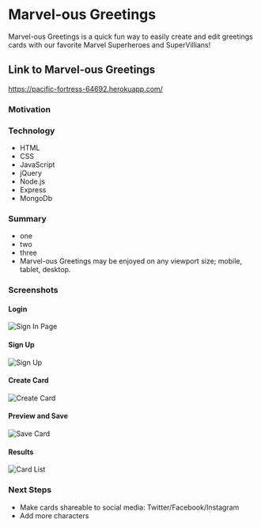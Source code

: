 # Marvel-ous Greetings

Marvel-ous Greetings is a quick fun way to easily create and edit greetings 
cards with our favorite Marvel Superheroes and SuperVillians!

## Link to Marvel-ous Greetings
https://pacific-fortress-64692.herokuapp.com/

### Motivation


### Technology
- HTML
- CSS
- JavaScript
- jQuery
- Node.js
- Express
- MongoDb


### Summary
- one
- two 
- three
- Marvel-ous Greetings may be enjoyed on any viewport size; mobile, tablet, desktop.

### Screenshots

#### Login
![Sign In Page ](/images/Login.png "Sign In with Credentials")

#### Sign Up
![Sign Up](/images/SignUp.png "Sign Up for an Account")

#### Create Card
![Create Card](/images/CreateCard.png "Create Your Greeting")

#### Preview and Save
![Save Card](/images/PreviewSaveCard.png "Preview and Save Greeting")

#### Results
![Card List](/images/SavedCardsList.png "View Your Saved Cards")


### Next Steps
- Make cards shareable to social media: Twitter/Facebook/Instagram
- Add more characters




